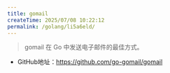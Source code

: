 ```yaml
---
title: gomail
createTime: 2025/07/08 10:22:12
permalink: /golang/li5a6eld/
---
```

> gomail 在 Go 中发送电子邮件的最佳方式。

- GitHub地址：https://github.com/go-gomail/gomail